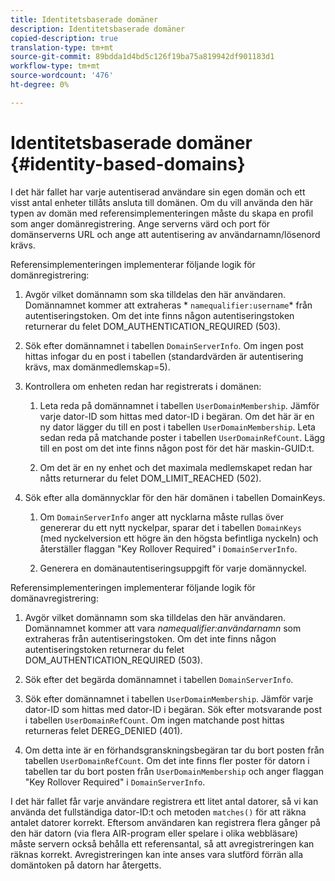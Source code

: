 ```yaml
---
title: Identitetsbaserade domäner
description: Identitetsbaserade domäner
copied-description: true
translation-type: tm+mt
source-git-commit: 89bdda1d4bd5c126f19ba75a819942df901183d1
workflow-type: tm+mt
source-wordcount: '476'
ht-degree: 0%

---
```



# Identitetsbaserade domäner {#identity-based-domains}

I det här fallet har varje autentiserad användare sin egen domän och ett visst antal enheter tillåts ansluta till domänen. Om du vill använda den här typen av domän med referensimplementeringen måste du skapa en profil som anger domänregistrering. Ange serverns värd och port för domänserverns URL och ange att autentisering av användarnamn/lösenord krävs.

Referensimplementeringen implementerar följande logik för domänregistrering:

1. Avgör vilket domännamn som ska tilldelas den här användaren. Domännamnet kommer att extraheras * `namequalifier:username`* från autentiseringstoken. Om det inte finns någon autentiseringstoken returnerar du felet DOM_AUTHENTICATION_REQUIRED (503).
1. Sök efter domännamnet i tabellen `DomainServerInfo`. Om ingen post hittas infogar du en post i tabellen (standardvärden är autentisering krävs, max domänmedlemskap=5).
1. Kontrollera om enheten redan har registrerats i domänen:

   1. Leta reda på domännamnet i tabellen `UserDomainMembership`. Jämför varje dator-ID som hittas med dator-ID i begäran. Om det här är en ny dator lägger du till en post i tabellen `UserDomainMembership`. Leta sedan reda på matchande poster i tabellen `UserDomainRefCount`. Lägg till en post om det inte finns någon post för det här maskin-GUID:t.

   1. Om det är en ny enhet och det maximala medlemskapet redan har nåtts returnerar du felet DOM_LIMIT_REACHED (502).

1. Sök efter alla domännycklar för den här domänen i tabellen DomainKeys.

   1. Om `DomainServerInfo` anger att nycklarna måste rullas över genererar du ett nytt nyckelpar, sparar det i tabellen `DomainKeys` (med nyckelversion ett högre än den högsta befintliga nyckeln) och återställer flaggan &quot;Key Rollover Required&quot; i `DomainServerInfo`.

   1. Generera en domänautentiseringsuppgift för varje domännyckel.

Referensimplementeringen implementerar följande logik för domänavregistrering:

1. Avgör vilket domännamn som ska tilldelas den här användaren. Domännamnet kommer att vara *namequalifier:användarnamn* som extraheras från autentiseringstoken. Om det inte finns någon autentiseringstoken returnerar du felet DOM_AUTHENTICATION_REQUIRED (503).
1. Sök efter det begärda domännamnet i tabellen `DomainServerInfo`.
1. Sök efter domännamnet i tabellen `UserDomainMembership`. Jämför varje dator-ID som hittas med dator-ID i begäran. Sök efter motsvarande post i tabellen `UserDomainRefCount`. Om ingen matchande post hittas returneras felet DEREG_DENIED (401).

1. Om detta inte är en förhandsgranskningsbegäran tar du bort posten från tabellen `UserDomainRefCount`. Om det inte finns fler poster för datorn i tabellen tar du bort posten från `UserDomainMembership` och anger flaggan &quot;Key Rollover Required&quot; i `DomainServerInfo`.

I det här fallet får varje användare registrera ett litet antal datorer, så vi kan använda det fullständiga dator-ID:t och metoden `matches()` för att räkna antalet datorer korrekt. Eftersom användaren kan registrera flera gånger på den här datorn (via flera AIR-program eller spelare i olika webbläsare) måste servern också behålla ett referensantal, så att avregistreringen kan räknas korrekt. Avregistreringen kan inte anses vara slutförd förrän alla domäntoken på datorn har återgetts.
